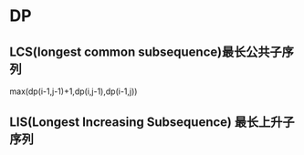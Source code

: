 # DP

## LCS(longest common subsequence)最长公共子序列

max(dp(i-1,j-1)+1,dp(i,j-1),dp(i-1,j))



## LIS(Longest Increasing Subsequence) 最长上升子序列


